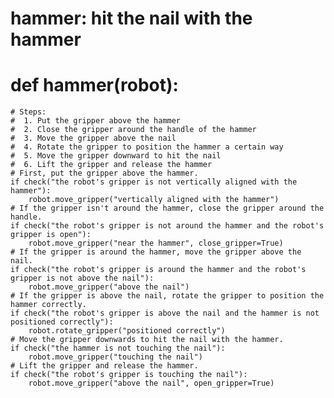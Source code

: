 # hammer: hit the nail with the hammer
# def hammer(robot):
    # Steps:
    #  1. Put the gripper above the hammer
    #  2. Close the gripper around the handle of the hammer
    #  3. Move the gripper above the nail
    #  4. Rotate the gripper to position the hammer a certain way
    #  5. Move the gripper downward to hit the nail
    #  6. Lift the gripper and release the hammer
    # First, put the gripper above the hammer.
    if check("the robot's gripper is not vertically aligned with the hammer"):
        robot.move_gripper("vertically aligned with the hammer")
    # If the gripper isn't around the hammer, close the gripper around the handle.
    if check("the robot's gripper is not around the hammer and the robot's gripper is open"):
        robot.move_gripper("near the hammer", close_gripper=True)
    # If the gripper is around the hammer, move the gripper above the nail.
    if check("the robot's gripper is around the hammer and the robot's gripper is not above the nail"):
        robot.move_gripper("above the nail")
    # If the gripper is above the nail, rotate the gripper to position the hammer correctly.
    if check("the robot's gripper is above the nail and the hammer is not positioned correctly"):
        robot.rotate_gripper("positioned correctly")
    # Move the gripper downwards to hit the nail with the hammer.
    if check("the hammer is not touching the nail"):
        robot.move_gripper("touching the nail")
    # Lift the gripper and release the hammer.
    if check("the robot's gripper is touching the nail"):
        robot.move_gripper("above the nail", open_gripper=True)